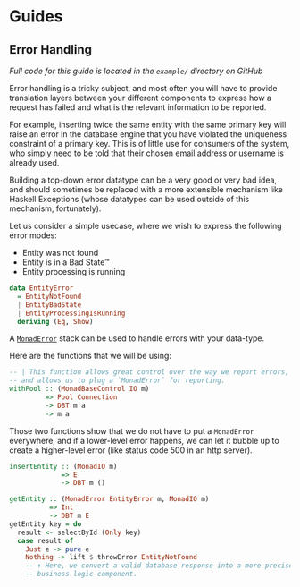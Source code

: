 # Guides

## Error Handling

_Full code for this guide is located in the `example/` directory on GitHub_

Error handling is a tricky subject, and most often you will have to provide translation layers between your different components to express how a request
has failed and what is the relevant information to be reported.

For example, inserting twice the same entity with the same primary key will raise an error in the database engine that you have violated the uniqueness
constraint of a primary key. This is of little use for consumers of the system, who simply need to be told that their chosen email address or username is already used.

Building a top-down error datatype can be a very good or very bad idea, and should sometimes be replaced with a more extensible mechanism like Haskell
Exceptions (whose datatypes can be used outside of this mechanism, fortunately).

Let us consider a simple usecase, where we wish to express the following error modes:

* Entity was not found
* Entity is in a Bad State™
* Entity processing is running

```haskell
data EntityError
  = EntityNotFound
  | EntityBadState
  | EntityProcessingIsRunning
  deriving (Eq, Show)
```

A [`MonadError`][MonadError] stack can be used to handle errors with your data-type.

Here are the functions that we will be using:

```Haskell
-- | This function allows great control over the way we report errors,
-- and allows us to plug a `MonadError` for reporting.
withPool :: (MonadBaseControl IO m)
         => Pool Connection
         -> DBT m a
         -> m a
```

Those two functions show that we do not have to put a `MonadError` everywhere, and if a lower-level error happens, we can let it bubble up to create a
higher-level error (like status code 500 in an http server).
```Haskell
insertEntity :: (MonadIO m)
             => E
             -> DBT m ()

getEntity :: (MonadError EntityError m, MonadIO m)
          => Int
          -> DBT m E
getEntity key = do
  result <- selectById (Only key)
  case result of
    Just e -> pure e
    Nothing -> lift $ throwError EntityNotFound 
    -- ↑ Here, we convert a valid database response into a more precise
    -- business logic component.
```

[MonadError]: https://hackage.haskell.org/package/mtl-2.2.2/docs/Control-Monad-Except.html#t:MonadError
